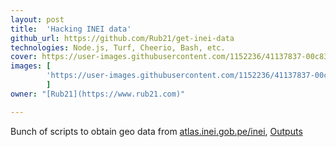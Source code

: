 ```yaml
---
layout: post
title:  'Hacking INEI data'
github_url: https://github.com/Rub21/get-inei-data
technologies: Node.js, Turf, Cheerio, Bash, etc.
cover: https://user-images.githubusercontent.com/1152236/41137837-00c8324e-6aa3-11e8-8be3-84f609ed00a6.png
images: [
        'https://user-images.githubusercontent.com/1152236/41137837-00c8324e-6aa3-11e8-8be3-84f609ed00a6.png'
        ]
owner: "[Rub21](https://www.rub21.com)"

---
```

Bunch of scripts to obtain geo data from [atlas.inei.gob.pe/inei](http://atlas.inei.gob.pe/inei),  [Outputs](https://github.com/Rub21/get-inei-data/tree/master/data">get-inei-data/tree/master/data)